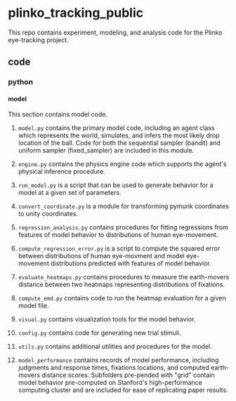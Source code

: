 # plinko_tracking_public
This repo contains experiment, modeling, and analysis code for the Plinko eye-tracking project.

## code

### python

#### model
This section contains model code. 

1. `model.py` contains the primary model code, including an agent class which represents the world, simulates, and infers the most likely drop location of the ball. Code for both the sequential sampler (bandit) and uniform sampler (fixed_sampler) are included in this module.

2. `engine.py` contains the physics engine code which supports the agent's physical inference procedure. 

3. `run_model.py` is a script that can be used to generate behavior for a model at a given set of parameters.

4. `convert_coordinate.py` is a module for transforming pymunk coordinates to unity coordinates.

5. `regression_analysis.py` contains procedures for fitting regressions from features of model behavior to distributions of human eye-movement.

6. `compute_regression_error.py` is a script to compute the squared error between distributions of human eye-movment and model eye-movement distributions predicted with features of model behavior.

5. `evaluate_heatmaps.py` contains procedures to measure the earth-movers distance between two heatmaps representing distributions of fixations.

6. `compute_emd.py` contains code to run the heatmap evaluation for a given model file.

7. `visual.py` contains visualization tools for the model behavior.

8. `config.py` contains code for generating new trial stimuli.

9. `utils.py` contains additional utilities and procedures for the model.

10. `model_performance` contains records of model performance, including judgments and response times, fixations locations, and computed earth-movers distance scores. Subfolders pre-pended with "grid" contain model behavior pre-computed on Stanford's high-performance computing cluster and are included for ease of replicating paper results.